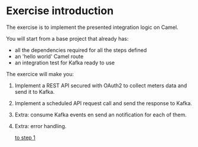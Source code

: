 # Exercise introduction

The exercise is to implement the presented integration logic on Camel.

You will start from a base project that already has:
- all the dependencies required for all the steps defined
- an 'hello world' Camel route
- an integration test for Kafka ready to use  

The exercice will make you:

1. Implement a REST API secured with OAuth2 to collect meters data and send it to Kafka.
2. Implement a scheduled API request call and send the response to Kafka.
3. Extra: consume Kafka events en send an notification for each of them. 
4. Extra: error handling.

    [to step 1](exercice-1-step-1.md) 
